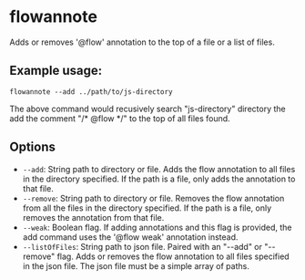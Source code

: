 flowannote
==========

Adds or removes '@flow' annotation to the top of a file or a list of files.

Example usage:
--------

```
flowannote --add ../path/to/js-directory
```

The above command would recusively search "js-directory" directory the add the comment "/* @flow */" to the top of all files found.


Options
-------

* ```--add```: String path to directory or file. Adds the flow annotation to all files in the directory specified. If the path is a file, only adds the annotation to that file.
* ```--remove```: String path to directory or file. Removes the flow annotation from all the files in the directory specified. If the path is a file, only removes the annotation from that file.
* ```--weak```: Boolean flag. If adding annotations and this flag is provided, the add command uses the '@flow weak' annotation instead.
* ```--listOfFiles```: String path to json file. Paired with an "--add" or "--remove" flag. Adds or removes the flow annotation to all files specified in the json file. The json file must be a simple array of paths.
